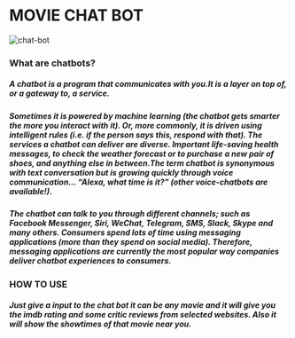# MOVIE CHAT BOT
![chat-bot](58ff72b5525d5d15a43ee710-movie-finder-for-messenger.png)

### What are chatbots?
##### A chatbot is a program that communicates with you.It is a layer on top of, or a gateway to, a service. 
##### Sometimes it is powered by machine learning (the chatbot gets smarter the more you interact with it). Or, more commonly, it is driven using intelligent rules (i.e. if the person says this, respond with that). The services a chatbot can deliver are diverse. Important life-saving health messages, to check the weather forecast or to purchase a new pair of shoes, and anything else in between.The term chatbot is synonymous with text conversation but is growing quickly through voice communication… “Alexa, what time is it?” (other voice-chatbots are available!). 
##### The chatbot can talk to you through different channels; such as Facebook Messenger, Siri, WeChat, Telegram, SMS, Slack, Skype and many others. Consumers spend lots of time using messaging applications (more than they spend on social media). Therefore, messaging applications are currently the most popular way companies deliver chatbot experiences to consumers.


### HOW TO USE
##### Just give a input to the chat bot it can be any movie and it will give you the imdb rating and some critic reviews from selected websites.  Also it will show the showtimes of that movie near you.
